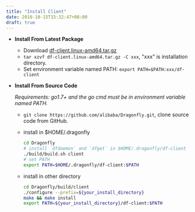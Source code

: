 ```yaml
---
title: "Install Client"
date: 2018-10-15T15:32:47+08:00
draft: true
---
```


- **Install From Latest Package**

  - Download [df-client.linux-amd64.tar.gz](https://github.com/alibaba/Dragonfly/raw/master/package/df-client.linux-amd64.tar.gz)
  - `tar xzvf df-client.linux-amd64.tar.gz -C xxx`, "xxx" is installation directory.
  - Set environment variable named PATH: `export PATH=$PATH:xxx/df-client`

- **Install From Source Code**

  *Requirements: go1.7+ and the go cmd must be in environment variable named PATH.*

  - `git clone https://github.com/alibaba/Dragonfly.git`, clone source code from GitHub.
  - install in $HOME/.dragonfly

    ```bash
    cd Dragonfly
    # install `dfdaemon` and `dfget` in $HOME/.dragonfly/df-client
    ./build/build.sh client
    # set PATH
    export PATH=$HOME/.dragonfly/df-client:$PATH
    ```
  - install in other directory

    ```bash
    cd Dragonfly/build/client
    ./configure --prefix=${your_install_directory}
    make && make install
    export PATH=${your_install_directory}/df-client:$PATH
    ```
